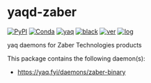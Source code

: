# yaqd-zaber

[![PyPI](https://img.shields.io/pypi/v/yaqd-zaber)](https://pypi.org/project/yaqd-zaber)
[![Conda](https://img.shields.io/conda/vn/conda-forge/yaqd-zaber)](https://anaconda.org/conda-forge/yaqd-zaber)
[![yaq](https://img.shields.io/badge/framework-yaq-orange)](https://yaq.fyi/)
[![black](https://img.shields.io/badge/code--style-black-black)](https://black.readthedocs.io/)
[![ver](https://img.shields.io/badge/calver-YYYY.0M.MICRO-blue)](https://calver.org/)
[![log](https://img.shields.io/badge/change-log-informational)](https://gitlab.com/yaq/yaqd-zaber/-/blob/master/CHANGELOG.md)

yaq daemons for Zaber Technologies products

This package contains the following daemon(s):

- https://yaq.fyi/daemons/zaber-binary